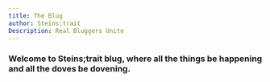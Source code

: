 ```yaml
---
title: The Blug
author: Steins;trait
Description: Real Bluggers Unite
---
```


### Welcome to Steins;trait blug, where all the things be happening and all the doves be dovening.

